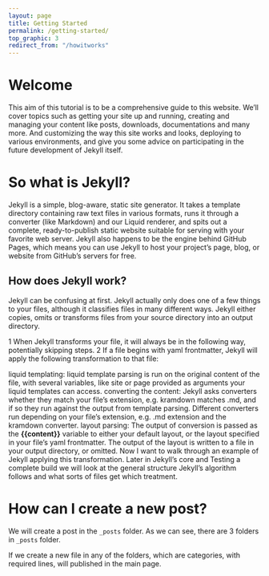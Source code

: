```yaml
---
layout: page
title: Getting Started
permalink: /getting-started/
top_graphic: 3
redirect_from: "/howitworks"
---
```

# Welcome
This aim of this tutorial is to be a comprehensive guide to this website. We’ll cover topics such as getting your site up and running, creating and managing your content like posts, downloads, documentations and many more. And customizing the way this site works and looks, deploying to various environments, and give you some advice on participating in the future development of Jekyll itself.

# So what is Jekyll?

Jekyll is a simple, blog-aware, static site generator. It takes a template directory containing raw text files in various formats, runs it through a converter (like Markdown) and our Liquid renderer, and spits out a complete, ready-to-publish static website suitable for serving with your favorite web server. Jekyll also happens to be the engine behind GitHub Pages, which means you can use Jekyll to host your project’s page, blog, or website from GitHub’s servers for free.

## How does Jekyll work?
Jekyll can be confusing at first. Jekyll actually only does one of a few things to your files, although it classifies files in many different ways.
Jekyll either copies, omits or transforms files from your source directory into an output directory.

1 When Jekyll transforms your file, it will always be in the following way, potentially skipping steps.
2 If a file begins with yaml frontmatter, Jekyll will apply the following transformation to that file:

liquid templating: liquid template parsing is run on the original content of the file, with several variables, like site or page provided as arguments your liquid templates can access.
converting the content: Jekyll asks converters whether they match your file’s extension, e.g. kramdown matches .md, and if so they run against the output from template parsing. Different converters run depending on your file’s extension, e.g. .md extension and the kramdown converter.
layout parsing: The output of conversion is passed as the  **{{content}}** variable to either your default layout, or the layout specified in your file’s yaml frontmatter.
The output of the layout is written to a file in your output directory, or omitted.
Now I want to walk through an example of Jekyll applying this transformation. Later in Jekyll’s core and Testing a complete build we will look at the general structure Jekyll’s algorithm follows and what sorts of files get which treatment.

# How can I create a new post? 

We will create a post in the `_posts` folder. As we can see, there are 3 folders in `_posts` folder. 

If we create a new file in any of the folders, which are categories, with required lines, will published in the main page. 
